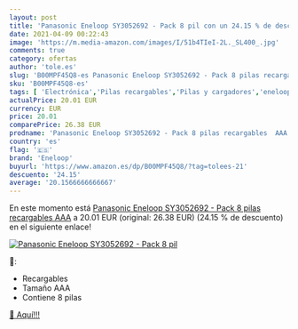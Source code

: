 ```yaml
---
layout: post
title: 'Panasonic Eneloop SY3052692 - Pack 8 pil con un 24.15 % de descuento'
date: 2021-04-09 00:22:43
image: 'https://m.media-amazon.com/images/I/51b4TIeI-2L._SL400_.jpg'
comments: true
category: ofertas
author: 'tole.es'
slug: 'B00MPF45Q8-es Panasonic Eneloop SY3052692 - Pack 8 pilas recargables AAA'
sku: 'B00MPF45Q8-es'
tags: [ 'Electrónica','Pilas recargables','Pilas y cargadores','eneloop','panasonic', ]
actualPrice: 20.01 EUR
currency: EUR
price: 20.01
comparePrice: 26.38 EUR
prodname: 'Panasonic Eneloop SY3052692 - Pack 8 pilas recargables  AAA'
country: 'es'
flag: '🇪🇸'
brand: 'Eneloop'
buyurl: 'https://www.amazon.es/dp/B00MPF45Q8/?tag=tolees-21'
descuento: '24.15'
average: '20.1566666666667'
---
```


En este momento está [Panasonic Eneloop SY3052692 - Pack 8 pilas recargables  AAA](https://www.amazon.es/dp/B00MPF45Q8/?tag=tolees-21) a 20.01 EUR (original: 26.38 EUR) (24.15 %  de descuento) en el siguiente enlace!

[![Panasonic Eneloop SY3052692 - Pack 8 pil](https://m.media-amazon.com/images/I/51b4TIeI-2L._SL400_.jpg)](https://www.amazon.es/dp/B00MPF45Q8/?tag=tolees-21)

🔎:

- Recargables
- Tamaño AAA
- Contiene 8 pilas

[🛒 Aquí!!!](https://www.amazon.es/dp/B00MPF45Q8/?tag=tolees-21)
